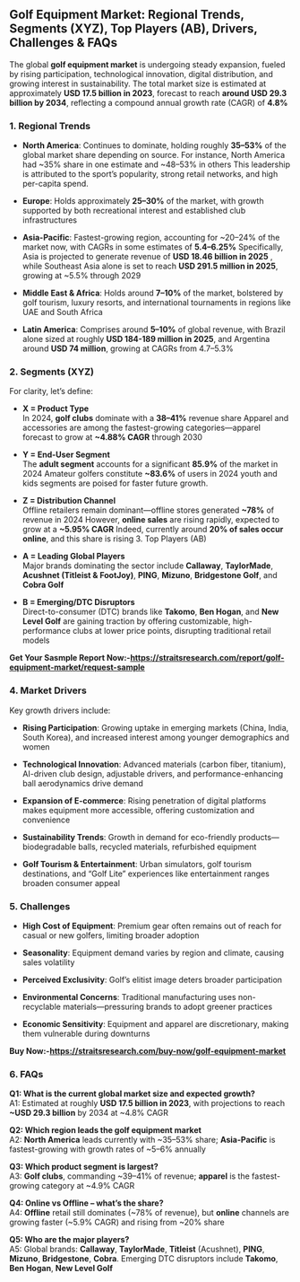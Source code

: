 <h2 data-start="204" data-end="307">Golf Equipment Market: Regional Trends, Segments (XYZ), Top Players (AB), Drivers, Challenges &amp; FAQs</h2>
<p data-start="309" data-end="733">The global <strong data-start="320" data-end="345">golf equipment market</strong> is undergoing steady expansion, fueled by rising participation, technological innovation, digital distribution, and growing interest in sustainability. The total market size is estimated at approximately <strong data-start="550" data-end="578">USD 17.5 billion in 2023</strong>, forecast to reach <strong data-start="598" data-end="633">around USD 29.3 billion by 2034</strong>, reflecting a compound annual growth rate (CAGR) of <strong data-start="686" data-end="694">4.8%</strong>&nbsp;</p>
<h3 data-start="735" data-end="757">1. Regional Trends</h3>
<ul data-start="759" data-end="2234">
<li data-start="759" data-end="1143">
<p data-start="761" data-end="1143"><strong data-start="761" data-end="778">North America</strong>: Continues to dominate, holding roughly <strong data-start="819" data-end="829">35&ndash;53%</strong> of the global market share depending on source. For instance, North America had ~35% share in one estimate and ~48&ndash;53% in others This leadership is attributed to the sport&rsquo;s popularity, strong retail networks, and high per-capita spend.</p>
</li>
<li data-start="1145" data-end="1332">
<p data-start="1147" data-end="1332"><strong data-start="1147" data-end="1157">Europe</strong>: Holds approximately <strong data-start="1179" data-end="1189">25&ndash;30%</strong> of the market, with growth supported by both recreational interest and established club infrastructures</p>
</li>
<li data-start="1334" data-end="1771">
<p data-start="1336" data-end="1771"><strong data-start="1336" data-end="1352">Asia-Pacific</strong>: Fastest-growing region, accounting for ~20&ndash;24% of the market now, with CAGRs in some estimates of <strong data-start="1452" data-end="1465">5.4&ndash;6.25%</strong>&nbsp;Specifically, Asia is projected to generate revenue of <strong data-start="1560" data-end="1589">USD 18.46 billion in 2025</strong> , while Southeast Asia alone is set to reach <strong data-start="1672" data-end="1701">USD 291.5 million in 2025</strong>, growing at ~5.5% through 2029&nbsp;</p>
</li>
<li data-start="1773" data-end="1987">
<p data-start="1775" data-end="1987"><strong data-start="1775" data-end="1799">Middle East &amp; Africa</strong>: Holds around <strong data-start="1814" data-end="1823">7&ndash;10%</strong> of the market, bolstered by golf tourism, luxury resorts, and international tournaments in regions like UAE and South Africa&nbsp;</p>
</li>
<li data-start="1989" data-end="2234">
<p data-start="1991" data-end="2234"><strong data-start="1991" data-end="2008">Latin America</strong>: Comprises around <strong data-start="2027" data-end="2036">5&ndash;10%</strong> of global revenue, with Brazil alone sized at roughly <strong data-start="2091" data-end="2122">USD 184-189 million in 2025</strong>, and Argentina around <strong data-start="2145" data-end="2163">USD 74 million</strong>, growing at CAGRs from 4.7&ndash;5.3%&nbsp;</p>
</li>
</ul>
<h3 data-start="2236" data-end="2257">2. Segments (XYZ)</h3>
<p data-start="2259" data-end="2285">For clarity, let&rsquo;s define:</p>
<ul data-start="2287" data-end="3302">
<li data-start="2287" data-end="2580">
<p data-start="2289" data-end="2580"><strong data-start="2289" data-end="2309">X = Product Type</strong><br data-start="2309" data-end="2312" /> In 2024, <strong data-start="2323" data-end="2337">golf clubs</strong> dominate with a <strong data-start="2354" data-end="2364">38&ndash;41%</strong> revenue share Apparel and accessories are among the fastest-growing categories&mdash;apparel forecast to grow at <strong data-start="2511" data-end="2526">~4.88% CAGR</strong> through 2030&nbsp;</p>
</li>
<li data-start="2582" data-end="2891">
<p data-start="2584" data-end="2891"><strong data-start="2584" data-end="2608">Y = End-User Segment</strong><br data-start="2608" data-end="2611" /> The <strong data-start="2617" data-end="2634">adult segment</strong> accounts for a significant <strong data-start="2662" data-end="2671">85.9%</strong> of the market in 2024 Amateur golfers constitute <strong data-start="2762" data-end="2772">~83.6%</strong> of users in 2024 youth and kids segments are poised for faster future growth.</p>
</li>
<li data-start="2893" data-end="3302">
<p data-start="2895" data-end="3302"><strong data-start="2895" data-end="2923">Z = Distribution Channel</strong><br data-start="2923" data-end="2926" /> Offline retailers remain dominant&mdash;offline stores generated <strong data-start="2987" data-end="2995">~78%</strong> of revenue in 2024 However, <strong data-start="3065" data-end="3081">online sales</strong> are rising rapidly, expected to grow at a <strong data-start="3124" data-end="3139">~5.95% CAGR</strong>&nbsp;Indeed, currently around <strong data-start="3206" data-end="3235">20% of sales occur online</strong>, and this share is rising 3. Top Players (AB)</p>
</li>
</ul>
<ul data-start="3329" data-end="3874">
<li data-start="3329" data-end="3577">
<p data-start="3331" data-end="3577"><strong data-start="3331" data-end="3361">A = Leading Global Players</strong><br data-start="3361" data-end="3364" /> Major brands dominating the sector include <strong data-start="3409" data-end="3421">Callaway</strong>, <strong data-start="3423" data-end="3437">TaylorMade</strong>, <strong data-start="3439" data-end="3472">Acushnet (Titleist &amp; FootJoy)</strong>, <strong data-start="3474" data-end="3482">PING</strong>, <strong data-start="3484" data-end="3494">Mizuno</strong>, <strong data-start="3496" data-end="3516">Bridgestone Golf</strong>, and <strong data-start="3522" data-end="3536">Cobra Golf</strong>&nbsp;</p>
</li>
<li data-start="3579" data-end="3874">
<p data-start="3581" data-end="3874"><strong data-start="3581" data-end="3612">B = Emerging/DTC Disruptors</strong><br data-start="3612" data-end="3615" /> Direct-to-consumer (DTC) brands like <strong data-start="3654" data-end="3664">Takomo</strong>, <strong data-start="3666" data-end="3679">Ben Hogan</strong>, and <strong data-start="3685" data-end="3703">New Level Golf</strong> are gaining traction by offering customizable, high-performance clubs at lower price points, disrupting traditional retail models&nbsp;</p>
</li>
</ul>
<p><strong>Get Your Sasmple Report Now:-<a href="https://straitsresearch.com/report/golf-equipment-market/request-sample">https://straitsresearch.com/report/golf-equipment-market/request-sample</a>&nbsp;</strong></p>
<h3 data-start="3876" data-end="3897">4. Market Drivers</h3>
<p data-start="3899" data-end="3926">Key growth drivers include:</p>
<ul data-start="3928" data-end="4902">
<li data-start="3928" data-end="4120">
<p data-start="3930" data-end="4120"><strong data-start="3930" data-end="3954">Rising Participation</strong>: Growing uptake in emerging markets (China, India, South Korea), and increased interest among younger demographics and women&nbsp;</p>
</li>
<li data-start="4122" data-end="4339">
<p data-start="4124" data-end="4339"><strong data-start="4124" data-end="4152">Technological Innovation</strong>: Advanced materials (carbon fiber, titanium), AI-driven club design, adjustable drivers, and performance-enhancing ball aerodynamics drive demand&nbsp;</p>
</li>
<li data-start="4341" data-end="4524">
<p data-start="4343" data-end="4524"><strong data-start="4343" data-end="4370">Expansion of E-commerce</strong>: Rising penetration of digital platforms makes equipment more accessible, offering customization and convenience</p>
</li>
<li data-start="4526" data-end="4701">
<p data-start="4528" data-end="4701"><strong data-start="4528" data-end="4553">Sustainability Trends</strong>: Growth in demand for eco-friendly products&mdash;biodegradable balls, recycled materials, refurbished equipment&nbsp;</p>
</li>
<li data-start="4703" data-end="4902">
<p data-start="4705" data-end="4902"><strong data-start="4705" data-end="4737">Golf Tourism &amp; Entertainment</strong>: Urban simulators, golf tourism destinations, and &ldquo;Golf Lite&rdquo; experiences like entertainment ranges broaden consumer appeal&nbsp;</p>
</li>
</ul>
<h3 data-start="4904" data-end="4921">5. Challenges</h3>
<ul data-start="4923" data-end="5664">
<li data-start="4923" data-end="5086">
<p data-start="4925" data-end="5086"><strong data-start="4925" data-end="4951">High Cost of Equipment</strong>: Premium gear often remains out of reach for casual or new golfers, limiting broader adoption</p>
</li>
<li data-start="5088" data-end="5219">
<p data-start="5090" data-end="5219"><strong data-start="5090" data-end="5105">Seasonality</strong>: Equipment demand varies by region and climate, causing sales volatility&nbsp;</p>
</li>
<li data-start="5221" data-end="5340">
<p data-start="5223" data-end="5340"><strong data-start="5223" data-end="5248">Perceived Exclusivity</strong>: Golf&rsquo;s elitist image deters broader participation&nbsp;</p>
</li>
<li data-start="5342" data-end="5513">
<p data-start="5344" data-end="5513"><strong data-start="5344" data-end="5370">Environmental Concerns</strong>: Traditional manufacturing uses non-recyclable materials&mdash;pressuring brands to adopt greener practices</p>
</li>
<li data-start="5515" data-end="5664">
<p data-start="5517" data-end="5664"><strong data-start="5517" data-end="5541">Economic Sensitivity</strong>: Equipment and apparel are discretionary, making them vulnerable during downturns&nbsp;</p>
</li>
</ul>
<p><strong>Buy Now:-<a href="https://straitsresearch.com/buy-now/golf-equipment-market">https://straitsresearch.com/buy-now/golf-equipment-market</a>&nbsp;</strong></p>
<h3 data-start="5666" data-end="5677">6. FAQs</h3>
<p data-start="5679" data-end="5914"><strong data-start="5679" data-end="5746">Q1: What is the current global market size and expected growth?</strong><br data-start="5746" data-end="5749" /> A1: Estimated at roughly <strong data-start="5774" data-end="5802">USD 17.5 billion in 2023</strong>, with projections to reach <strong data-start="5830" data-end="5851">~USD 29.3 billion</strong> by 2034 at ~4.8% CAGR</p>
<p data-start="5916" data-end="6142"><strong data-start="5916" data-end="5969">Q2: Which region leads the golf equipment market</strong><br data-start="5969" data-end="5972" /> A2: <strong data-start="5976" data-end="5993">North America</strong> leads currently with ~35&ndash;53% share; <strong data-start="6030" data-end="6046">Asia-Pacific</strong> is fastest-growing with growth rates of ~5&ndash;6% annually&nbsp;</p>
<p data-start="6144" data-end="6337"><strong data-start="6144" data-end="6185">Q3: Which product segment is largest?</strong><br data-start="6185" data-end="6188" /> A3: <strong data-start="6192" data-end="6206">Golf clubs</strong>, commanding ~39&ndash;41% of revenue; <strong data-start="6239" data-end="6250">apparel</strong> is the fastest-growing category at ~4.9% CAGR&nbsp;</p>
<p data-start="6339" data-end="6568"><strong data-start="6339" data-end="6384">Q4: Online vs Offline &ndash; what&rsquo;s the share?</strong><br data-start="6384" data-end="6387" /> A4: <strong data-start="6391" data-end="6402">Offline</strong> retail still dominates (~78% of revenue), but <strong data-start="6449" data-end="6459">online</strong> channels are growing faster (~5.9% CAGR) and rising from ~20% share&nbsp;</p>
<p data-start="6570" data-end="6849"><strong data-start="6570" data-end="6604">Q5: Who are the major players?</strong><br data-start="6604" data-end="6607" /> A5: Global brands: <strong data-start="6626" data-end="6638">Callaway</strong>, <strong data-start="6640" data-end="6654">TaylorMade</strong>, <strong data-start="6656" data-end="6668">Titleist</strong> (Acushnet), <strong data-start="6681" data-end="6689">PING</strong>, <strong data-start="6691" data-end="6701">Mizuno</strong>, <strong data-start="6703" data-end="6718">Bridgestone</strong>, <strong data-start="6720" data-end="6729">Cobra</strong>. Emerging DTC disruptors include <strong data-start="6763" data-end="6773">Takomo</strong>, <strong data-start="6775" data-end="6788">Ben Hogan</strong>, <strong data-start="6790" data-end="6808">New Level Golf</strong>&nbsp;</p>
